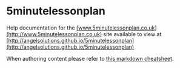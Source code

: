 # 5minutelessonplan
Help documentation for the [www.5minutelessonplan.co.uk](http://www.5minutelessonplan.co.uk) site available to view at [http://angelsolutions.github.io/5minutelessonplan](http://angelsolutions.github.io/5minutelessonplan)

When authoring content please refer to [this markdown cheatsheet](https://github.com/adam-p/markdown-here/wiki/Markdown-Cheatsheet).
